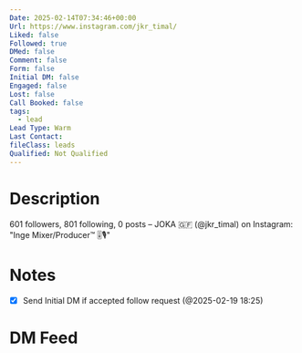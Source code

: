 ```yaml
---
Date: 2025-02-14T07:34:46+00:00
Url: https://www.instagram.com/jkr_timal/
Liked: false
Followed: true
DMed: false
Comment: false
Form: false
Initial DM: false
Engaged: false
Lost: false
Call Booked: false
tags:
  - lead
Lead Type: Warm
Last Contact: 
fileClass: leads
Qualified: Not Qualified
---
```

# Description
601 followers, 801 following, 0 posts – JOKA 🇬🇫 (@jkr_timal) on Instagram: "Inge Mixer/Producer™ 🎚️🎙️"
# Notes
- [x] Send Initial DM if accepted follow request (@2025-02-19 18:25)
# DM Feed